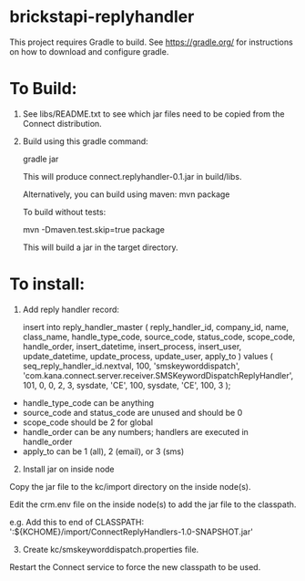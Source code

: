 # brickstapi-replyhandler

This project requires Gradle to build.  See https://gradle.org/ for instructions on how to download and configure gradle.


To Build:
=========

1. See libs/README.txt to see which jar files need to be copied from the Connect distribution.

2. Build using this gradle command:

	gradle jar

   This will produce connect.replyhandler-0.1.jar in build/libs.

   Alternatively, you can build using maven:
        mvn package

	To build without tests:

	mvn -Dmaven.test.skip=true package

	This will build a jar in the target directory.


To install:
===========
      
1. Add reply handler record:

    insert into reply_handler_master
    (
        reply_handler_id, company_id, name, 
        class_name, 
        handle_type_code, source_code, status_code, 
        scope_code, handle_order, 
        insert_datetime, insert_process, insert_user, 
        update_datetime, update_process, update_user, 
        apply_to
    )
    values
    (    
        seq_reply_handler_id.nextval, 100, 'smskeyworddispatch',
        'com.kana.connect.server.receiver.SMSKeywordDispatchReplyHandler',
        101, 0, 0,
        2, 3, 
        sysdate, 'CE', 100, 
        sysdate, 'CE', 100,
        3
    );

* handle_type_code can be anything
* source_code and status_code are unused and should be 0
* scope_code should be 2 for global
* handle_order can be any numbers; handlers are executed in handle_order
* apply_to can be 1 (all), 2 (email), or 3 (sms)


2. Install jar on inside node

Copy the jar file to the kc/import directory on the inside node(s).

Edit the crm.env file on the inside node(s) to add the jar file to the classpath.

e.g. Add this to end of CLASSPATH: ':${KCHOME}/import/ConnectReplyHandlers-1.0-SNAPSHOT.jar'

3. Create kc/smskeyworddispatch.properties file.

Restart the Connect service to force the new classpath to be used.
   


